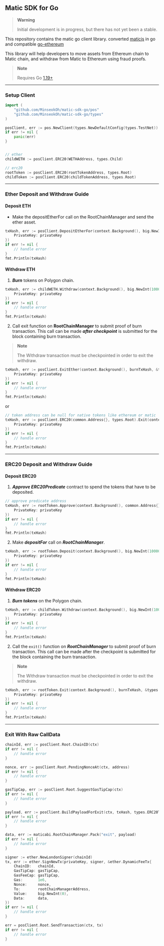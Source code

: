 ## Matic SDK for Go

> **Warning**
>
> Initial development is in progress, but there has not yet been a stable.


This repository contains the matic go client library. converted [maticjs](https://github.com/maticnetwork/matic.js) in go and compatible [go-ethereum](https://github.com/ethereum/go-ethereum)

This library will help developers to move assets from Ethereum chain to Matic chain, and withdraw from Matic to Ethereum using fraud proofs.


> **Note**
>
> Requires Go [1.19+](https://go.dev/dl/)


---


### Setup Client

```go
import (
    "github.com/MinseokOh/matic-sdk-go/pos"
    "github.com/MinseokOh/matic-sdk-go/types"
)

posClient, err := pos.NewClient(types.NewDefaultConfig(types.TestNet))
if err != nil {
	panic(err)
}


// ether
childWETH := posClient.ERC20(WETHAddress, types.Child)

// erc20
rootToken := posClient.ERC20(rootTokenAddress, types.Root)
childToken := posClient.ERC20(childTokenAddress, types.Root)
```


---


### Ether Deposit and Withdraw Guide

#### Deposit ETH

- Make the depositEtherFor call on the RootChainManager and send the ether asset.

```go
txHash, err := posClient.DepositEtherFor(context.Background(), big.NewInt(10000), &types.TxOption{
	PrivateKey: privateKey
})
if err != nil {
    // handle error
}
fmt.Println(txHash)
```

#### Withdraw ETH

1. ***Burn*** tokens on Polygon chain.

```go
txHash, err := childWETH.Withdraw(context.Background(), big.NewInt(10000), &types.TxOption{
    PrivateKey: privateKey
})
if err != nil {
	// handle error
}
fmt.Println(txHash)
```

2. Call exit function on **RootChainManager** to submit proof of burn transaction. This call can be made ***after checkpoint*** is submitted for the block containing burn transaction.

> **Note**
>
> The Withdraw transaction must be checkpointed in order to exit the withdraw.

```go
txHash, err := posClient.ExitEther(context.Background(), burnTxHash, &types.TxOption{
    PrivateKey: privateKey
})
if err != nil {
	// handle error
}
fmt.Println(txHash)
```

or

```go
// token address can be null for native tokens like ethereum or matic
txHash, err := posClient.ERC20(common.Address{}, types.Root).Exit(context.Background(), burnTxHash, &types.TxOption{
    PrivateKey: privateKey
})
if err != nil {
	// handle error
}
fmt.Println(txHash)
```


---


### ERC20 Deposit and Withdraw Guide

#### Deposit ERC20

1. ***Approve ERC20Predicate*** contract to spend the tokens that have to be deposited.

```go
// approve predicate address
txHash, err := rootToken.Approve(context.Background(), common.Address{}, big.NewInt(10000), &types.TxOption{
    PrivateKey: privateKey
})
if err != nil {
    // handle error
}
fmt.Println(txHash)
```

2. Make ***depositFor*** call on ***RootChainManager***.

```go
txHash, err := rootToken.Deposit(context.Background(), big.NewInt(10000), &types.TxOption{
    PrivateKey: privateKey
})
if err != nil {
    // handle error
}
fmt.Println(txHash)
```

#### Withdraw ERC20

1. ***Burn tokens*** on the Polygon chain.

```go
txHash, err := childToken.Withdraw(context.Background(), big.NewInt(10000), &types.TxOption{
    PrivateKey: privateKey
})
if err != nil {
    // handle error
}
fmt.Println(txHash)
```

2. Call the `exit()` function on ***RootChainManager*** to submit proof of burn transaction. This call can be made after the checkpoint is submitted for the block containing the burn transaction.


> **Note**
>
> The Withdraw transaction must be checkpointed in order to exit the withdraw.


```go
txHash, err := rootToken.Exit(context.Background(), burnTxHash, &types.TxOption{
    PrivateKey: privateKey
})
if err != nil {
	// handle error
}
fmt.Println(txHash)
```


---


### Exit With Raw CallData

```go
chainId, err := posClient.Root.ChainID(ctx)
if err != nil {
    // handle error
}

nonce, err := posClient.Root.PendingNonceAt(ctx, address)
if err != nil {
    // handle error
}

gasTipCap, err := posClient.Root.SuggestGasTipCap(ctx)
if err != nil {
    // handle error
}

payload, err := posClient.BuildPayloadForExit(ctx, txHash, types.ERC20Transfer)
if err != nil {
    // handle error
}

data, err := maticabi.RootChainManager.Pack("exit", payload)
if err != nil {
    // handle error
}

signer := ether.NewLondonSigner(chainId)
tx, err := ether.SignNewTx(privateKey, signer, &ether.DynamicFeeTx{
    ChainID:   chainId,
    GasTipCap: gasTipCap,
    GasFeeCap: gasTipCap,
    Gas:       1e6,
    Nonce:     nonce,
    To:        rootChainManagerAddress,
    Value:     big.NewInt(0),
    Data:      data,
})
if err != nil {
    // handle error
}

err = posClient.Root.SendTransaction(ctx, tx)
if err != nil {
    // handle error
}
```
